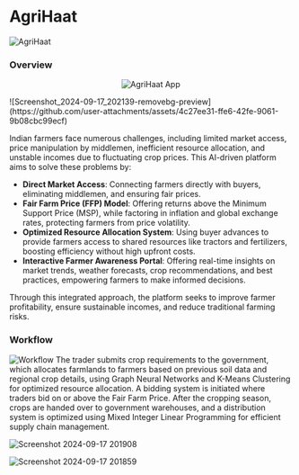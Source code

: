# AgriHaat
![AgriHaat](./assets/Logo.png)
### Overview
<p align="center">
  <img src="https://github.com/user-attachments/assets/710aae3e-4cb3-46b6-92ae-d22684ad4ca9" alt="AgriHaat App"/>
</p>
![Screenshot_2024-09-17_202139-removebg-preview](https://github.com/user-attachments/assets/4c27ee31-ffe6-42fe-9061-9b08cbc99ecf)


Indian farmers face numerous challenges, including limited market access, price manipulation by middlemen, inefficient resource allocation, and unstable incomes due to fluctuating crop prices. This AI-driven platform aims to solve these problems by:

- **Direct Market Access**: Connecting farmers directly with buyers, eliminating middlemen, and ensuring fair prices.
- **Fair Farm Price (FFP) Model**: Offering returns above the Minimum Support Price (MSP), while factoring in inflation and global exchange rates, protecting farmers from price volatility.
- **Optimized Resource Allocation System**: Using buyer advances to provide farmers access to shared resources like tractors and fertilizers, boosting efficiency without high upfront costs.
- **Interactive Farmer Awareness Portal**: Offering real-time insights on market trends, weather forecasts, crop recommendations, and best practices, empowering farmers to make informed decisions.

Through this integrated approach, the platform seeks to improve farmer profitability, ensure sustainable incomes, and reduce traditional farming risks.

### Workflow
![Workflow](https://github.com/user-attachments/assets/a99f5922-36f9-44fa-98a2-590737e86330)
The trader submits crop requirements to the government, which allocates farmlands to farmers based on previous soil data and regional crop details, using Graph Neural Networks and K-Means Clustering for optimized resource allocation. A bidding system is initiated where traders bid on or above the Fair Farm Price. After the cropping season, crops are handed over to government warehouses, and a distribution system is optimized using Mixed Integer Linear Programming for efficient supply chain management.

![Screenshot 2024-09-17 201908](https://github.com/user-attachments/assets/a49ca044-1076-48e7-a1ad-89cecea5ba1f)

![Screenshot 2024-09-17 201859](https://github.com/user-attachments/assets/e5bb37b4-6b4a-48bf-93db-62de531d016d)



